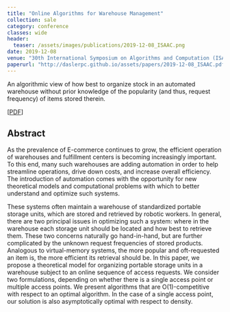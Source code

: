 ```yaml
---
title: "Online Algorithms for Warehouse Management"
collection: sale
category: conference
classes: wide
header: 
  teaser: /assets/images/publications/2019-12-08_ISAAC.png
date: 2019-12-08
venue: "30th International Symposium on Algorithms and Computation (ISAAC)"
paperurl: "http://daslerpc.github.io/assets/papers/2019-12-08_ISAAC.pdf"
---
```


An algorithmic view of how best to organize stock in an automated warehouse without prior knowledge of the popularity (and thus, request frequency) of items stored therein.

\[[PDF](/assets/papers/2019-12-08_ISAAC.pdf)\]

## Abstract
As the prevalence of E-commerce continues to grow, the efficient operation of warehouses and fulfillment centers is becoming increasingly important.  To this end, many such warehouses are adding automation in order to help streamline operations, drive down costs, and increase overall efficiency.  The introduction of automation comes with the opportunity for new theoretical models and computational problems with which to better understand and optimize such systems.

These systems often maintain a warehouse of standardized portable storage units, which are stored and retrieved by robotic workers.  In general, there are two principal issues in optimizing such a system: where in the warehouse each storage unit should be located and how best to retrieve them. These two concerns naturally go hand-in-hand, but are further complicated by the unknown request frequencies of stored products. Analogous to virtual-memory systems, the more popular and oft-requested an item is, the more efficient its retrieval should be. In this paper, we propose a theoretical model for organizing portable storage units in a warehouse subject to an online sequence of access requests. We consider two formulations, depending on whether there is a single access point or multiple access points. We present algorithms that are O(1)-competitive with respect to an optimal algorithm. In the case of a single access point, our solution is also asymptotically optimal with respect to density.